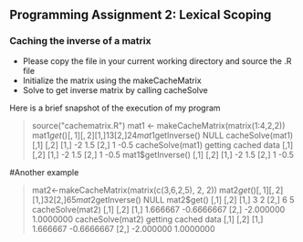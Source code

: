 ## Programming Assignment 2: Lexical Scoping

### Caching the inverse of a matrix

* Please copy the file in your current working directory and source the .R file
* Initialize the matrix using the makeCacheMatrix
* Solve to get inverse matrix by calling cacheSolve


Here is a brief snapshot of the execution of my program

> source("cachematrix.R")
> mat1 <- makeCacheMatrix(matrix(1:4,2,2))
> mat1$get()
     [,1] [,2]
[1,]    1    3
[2,]    2    4
> mat1$getInverse()
NULL
> cacheSolve(mat1)
     [,1] [,2]
[1,]   -2  1.5
[2,]    1 -0.5
> cacheSolve(mat1)
getting cached data
     [,1] [,2]
[1,]   -2  1.5
[2,]    1 -0.5
> mat1$getInverse()
     [,1] [,2]
[1,]   -2  1.5
[2,]    1 -0.5

#Another example

> mat2<-makeCacheMatrix(matrix(c(3,6,2,5), 2, 2))
> mat2$get()
     [,1] [,2]
[1,]    3    2
[2,]    6    5
> mat2$getInverse()
NULL
> mat2$get()
     [,1] [,2]
[1,]    3    2
[2,]    6    5
> cacheSolve(mat2)
          [,1]       [,2]
[1,]  1.666667 -0.6666667
[2,] -2.000000  1.0000000
> cacheSolve(mat2)
getting cached data
          [,1]       [,2]
[1,]  1.666667 -0.6666667
[2,] -2.000000  1.0000000
> 